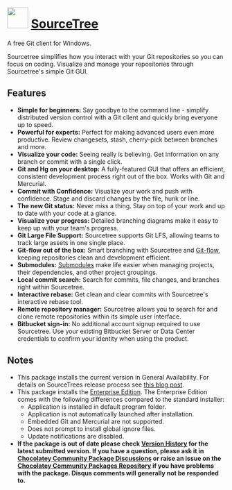 # <img src="https://cdn.jsdelivr.net/gh/chocolatey-community/chocolatey-coreteampackages@bcc3ae1af3d3d1794526ec01a1f3cd1af7dd80a9/icons/sourcetree.svg" width="48" height="48"/> [SourceTree](https://chocolatey.org/packages/SourceTree)


A free Git client for Windows.

Sourcetree simplifies how you interact with your Git repositories so you can focus on coding. Visualize and manage your repositories through Sourcetree's simple Git GUI.

## Features

* **Simple for beginners:** Say goodbye to the command line - simplify distributed version control with a Git client and quickly bring everyone up to speed.
* **Powerful for experts:** Perfect for making advanced users even more productive. Review changesets, stash, cherry-pick between branches and more.
* **Visualize your code:** Seeing really is believing. Get information on any branch or commit with a single click.
* **Git and Hg on your desktop:** A fully-featured GUI that offers an efficient, consistent development process right out of the box. Works with Git and Mercurial.
* **Commit with Confidence:** Visualize your work and push with confidence. Stage and discard changes by the file, hunk or line.
* **The new Git status:** Never miss a thing. Stay on top of your work and up to date with your code at a glance.
* **Visualize your progress:** Detailed branching diagrams make it easy to keep up with your team's progress.
* **Git Large File Support:** Sourcetree supports Git LFS, allowing teams to track large assets in one single place.
* **Git-flow out of the box:** Smart branching with Sourcetree and [Git-flow](https://www.atlassian.com/git/tutorials/comparing-workflows/#!workflow-gitflow), keeping repositories clean and development efficient.
* **Submodules:** [Submodules](https://confluence.atlassian.com/sourcetreekb/adding-a-submodule-subtree-with-sourcetree-785332086.html?) make life easier when managing projects, their dependencies, and other project groupings.
* **Local commit search:** Search for commits, file changes, and branches right within Sourcetree.
* **Interactive rebase:** Get clean and clear commits with Sourcetree's interactive rebase tool.
* **Remote repository manager:** Sourcetree allows you to search for and clone remote repositories within its simple user interface.
* **Bitbucket sign-in:** No additional account signup required to use Sourcetree. Use your existing Bitbucket Server or Data Center credentials to confirm your identity when using the product.

## Notes

- This package installs the current version in General Availability. For details on SourceTrees release process see [this blog post](https://blog.sourcetreeapp.com/2016/03/31/sourcetree-beta-program-a-look-behind-the-curtains/).
- This package installs the [Enterprise Edition](https://www.sourcetreeapp.com/enterprise). The Enterprise Edition comes with the following differences compared to the standard installer:
  - Application is installed in default program folder.
  - Application is not automatically launched after installation.
  - Embedded Git and Mercurial are not supported.
  - Does not prompt to install global ignore files.
  - Update notifications are disabled.
- **If the package is out of date please check [Version History](#versionhistory) for the latest submitted version. If you have a question, please ask it in [Chocolatey Community Package Discussions](https://github.com/chocolatey-community/chocolatey-packages/discussions) or raise an issue on the [Chocolatey Community Packages Repository](https://github.com/chocolatey-community/chocolatey-packages/issues) if you have problems with the package. Disqus comments will generally not be responded to.**
